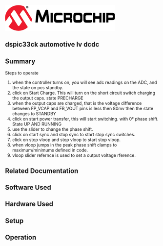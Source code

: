 <picture>
    <source media="(prefers-color-scheme: dark)" srcset="images/microchip_logo_white_red.png">
	<source media="(prefers-color-scheme: light)" srcset="images/microchip_logo_black_red.png">
    <img alt="Microchip Logo." src="images/microchip_logo_black_red.png">
</picture> 

## dspic33ck automotive lv dcdc


## Summary

Steps to operate

1. when the controller turns on, you will see adc readings on the ADC, and the state on pcs standby.
2. click on Start Charge. This will turn on the short circuit switch charging the output caps. state PRECHARGE
3. when the output caps are charged, that is the voltage difference between FP_VCAP and FB_VOUT pins is less then 80mv then the state changes to STANDBY
4. click on start power transfer, this will start switching. with 0° phase shift. State UP AND RUNNING
5. use the slider to change the phase shift.
6. click on start sync and stop sync to start stop sync switches.
7. click on stop vloop and stop vloop to start stop vloop.
8. when vloop jumps in the peak phase shift clamps to maximum/minimums defined in code. 
9. vloop slider refernce is used to set a output voltage rference.



## Related Documentation


## Software Used 


## Hardware Used


## Setup


## Operation



